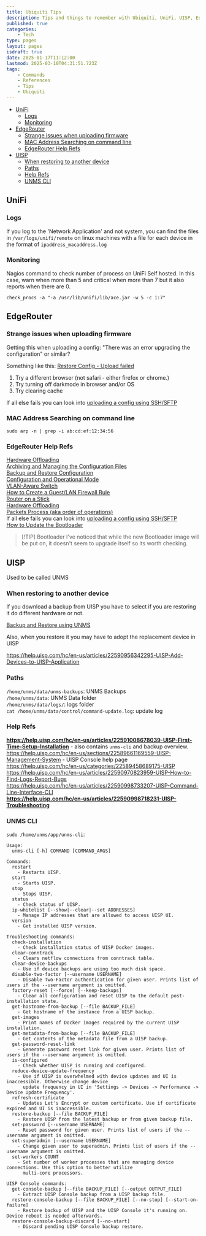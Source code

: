 ```yaml
---
title: Ubiquiti Tips
description: Tips and things to remember with Ubiquiti, UniFi, UISP, EdgeRouter systems
published: true
categories:
    - Tech
type: pages
layout: pages
isdraft: true
date: 2025-01-17T11:12:00
lastmod: 2025-03-10T04:31:51.723Z
tags:
    - Commands
    - References
    - Tips
    - Ubiquiti
---
```



<!--- cSpell:disable --->
* [UniFi](#unifi)
  * [Logs](#logs)
  * [Monitoring](#monitoring)
* [EdgeRouter](#edgerouter)
  * [Strange issues when uploading firmware](#strange-issues-when-uploading-firmware)
  * [MAC Address Searching on command line](#mac-address-searching-on-command-line)
  * [EdgeRouter Help Refs](#edgerouter-help-refs)
* [UISP](#uisp)
  * [When restoring to another device](#when-restoring-to-another-device)
  * [Paths](#paths)
  * [Help Refs](#help-refs)
  * [UNMS CLI](#unms-cli)
<!--- cSpell:enable --->

## UniFi

### Logs

If you log to the 'Network Application' and not system, you can find the files in `/var/logs/unifi/remote` on linux machines with a file for each device in the format of `ipaddress_macaddress.log`

### Monitoring

Nagios command to check number of process on UniFi Self hosted. In this case, warn when more than 5 and critical when more than 7 but it also reports when there are 0.

`check_procs -a "-a /usr/lib/unifi/lib/ace.jar -w 5 -c 1:7"`

## EdgeRouter

### Strange issues when uploading firmware

Getting this when uploading a config: "There was an error upgrading the configuration" or similar?

Something like this: [Restore Config - Upload failed](https://community.ui.com/questions/Restore-Config-Upload-failed/29cab3a5-4220-4d29-a398-e0c624b10260)

1. Try a different browser (not safari - either firefox or chrome.)
2. Try turning off darkmode in browser and/or OS
3. Try clearing cache

If all else fails you can look into [uploading a config using SSH/SFTP](https://help.uisp.com/hc/en-us/articles/22591188157079-EdgeRouter-Archiving-and-Managing-the-Configuration-Files)

### MAC Address Searching on command line

`sudo arp -n | grep -i ab:cd:ef:12:34:56`

### EdgeRouter Help Refs

[Hardware Offloading](https://help.ui.com/hc/en-us/articles/115006567467-EdgeRouter-Hardware-Offloading)\
[Archiving and Managing the Configuration Files](https://help.ui.com/hc/en-us/articles/204960084)\
[Backup and Restore Configuration](https://help.ui.com/hc/en-us/articles/360002535514)\
[Configuration and Operational Mode](https://help.ui.com/hc/en-us/articles/204960094-EdgeRouter-Configuration-and-Operational-Mode)\
[VLAN-Aware Switch](https://help.ui.com/hc/en-us/articles/115012700967)\
[How to Create a Guest/LAN Firewall Rule](https://help.ui.com/hc/en-us/articles/218889067)\
[Router on a Stick](https://help.ui.com/hc/en-us/articles/204959444-EdgeRouter-Router-on-a-Stick)\
[Hardware Offloading](https://help.ui.com/hc/en-us/articles/115006567467-EdgeRouter-Hardware-Offloading)\
[Packets Process (aka order of operations)](https://help.ui.com/hc/en-us/articles/204976664-EdgeRouter-Packets-Processing)\
If all else fails you can look into [uploading a config using SSH/SFTP](https://help.uisp.com/hc/en-us/articles/22591188157079-EdgeRouter-Archiving-and-Managing-the-Configuration-Files)\
[How to Update the Bootloader](https://help.uisp.com/hc/en-us/articles/22591243829911-EdgeRouter-How-to-Update-the-Bootloader)

> [!TIP] Bootloader
> I've noticed that while the new Bootloader image will be put on, it doesn't seem to upgrade itself so its worth checking.

## UISP

Used to be called UNMS

### When restoring to another device

If you download a backup from UISP you have to select if you are restoring it do different hardware or not.

[Backup and Restore using UNMS](https://help.uisp.com/hc/en-us/articles/22591243898519-EdgeRouter-Backup-and-Restore-Configuration#3)

Also, when you restore it you may have to adopt the replacement device in UISP

<https://help.uisp.com/hc/en-us/articles/22590956342295-UISP-Add-Devices-to-UISP-Application>

### Paths

`/home/unms/data/unms-backups`: UNMS Backups\
`/home/unms/data`: UNMS Data folder\
`/home/unms/data/logs/`: logs folder\
`cat /home/unms/data/control/command-update.log`: update log

### Help Refs

**<https://help.uisp.com/hc/en-us/articles/22591008678039-UISP-First-Time-Setup-Installation>** - also contains `unms-cli` and backup overview.\
<https://help.uisp.com/hc/en-us/sections/22589661169559-UISP-Management-System> - UISP Console help page\
<https://help.uisp.com/hc/en-us/categories/22589458689175-UISP>\
<https://help.uisp.com/hc/en-us/articles/22590970823959-UISP-How-to-Find-Logs-Report-Bugs>\
<https://help.uisp.com/hc/en-us/articles/22590998733207-UISP-Command-Line-Interface-CLI>\
**<https://help.uisp.com/hc/en-us/articles/22590998718231-UISP-Troubleshooting>**

### UNMS CLI

`sudo /home/unms/app/unms-cli`:

```text
Usage:
  unms-cli [-h] COMMAND [COMMAND_ARGS]

Commands:
  restart
    - Restarts UISP.
  start
    - Starts UISP.
  stop
    - Stops UISP.
  status
    - Check status of UISP.
  ip-whitelist [--show|--clear|--set ADDRESSES]
    - Manage IP addresses that are allowed to access UISP UI.
  version
    - Get installed UISP version.

Troubleshooting commands:
  check-installation
    - Check installation status of UISP Docker images.
  clear-conntrack
    - Clears netflow connections from conntrack table.
  clear-device-backups
    - Use if device backups are using too much disk space.
  disable-two-factor [--username USERNAME]
    - Disable Two-Factor authentication for given user. Prints list of users if the --username argument is omitted.
  factory-reset [--force] [--keep-backups]
    - Clear all configuration and reset UISP to the default post-installation state.
  get-hostname-from-backup [--file BACKUP_FILE]
    - Get hostname of the instance from a UISP backup.
  get-images
    - Print names of Docker images required by the current UISP installation.
  get-metadata-from-backup [--file BACKUP_FILE]
    - Get contents of the metadata file from a UISP backup.
  get-password-reset-link
    - Generate password reset link for given user. Prints list of users if the --username argument is omitted.
  is-configured
    - Check whether UISP is running and configured.
  reduce-device-update-frequency
    - Use if UISP is overwhelmed with device updates and UI is inaccessible. Otherwise change device
      update frequency in UI in 'Settings -> Devices -> Performance -> Device Update Frequency'.
  refresh-certificate
    - Updates Let's Encrypt or custom certificate. Use if certificate expired and UI is inaccessible.
  restore-backup [--file BACKUP_FILE]
    - Restore UISP from the latest backup or from given backup file.
  set-password [--username USERNAME]
    - Reset password for given user. Prints list of users if the --username argument is omitted.
  set-superadmin [--username USERNAME]
    - Change given user to superadmin. Prints list of users if the --username argument is omitted.
  set-workers COUNT
    - Set number of worker processes that are managing device connections. Use this option to better utilize
      multi-core processors.

UISP Console commands:
  get-console-backup [--file BACKUP_FILE] [--output OUTPUT_FILE]
    - Extract UISP Console backup from a UISP backup file.
  restore-console-backup [--file BACKUP_FILE] [--no-stop] [--start-on-failure]
    - Restore backup of UISP and the UISP Console it's running on. Device reboot is needed afterwards.
  restore-console-backup-discard [--no-start]
    - Discard pending UISP Console backup restore.
```
